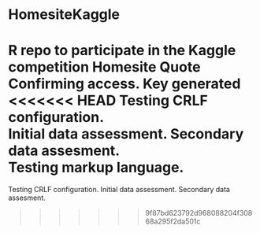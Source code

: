 # HomesiteKaggle
R repo to participate in the Kaggle competition Homesite Quote
Confirming access. 
Key generated 
<<<<<<< HEAD
Testing CRLF configuration. </br>
Initial data assessment. 
Secondary data assesment. </br>
Testing markup language.  
=======
Testing CRLF configuration. 
Initial data assessment. 
Secondary data assesment. 
>>>>>>> 9f87bd623792d968088204f30868a295f2da501c
